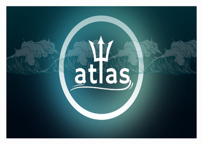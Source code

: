 <img alt="Projeto Atlas" height="350" width="600"  src="https://github.com/rafokez/Login-Atlas/blob/main/Projeto%20Atlas%20(1).png?raw=true" />
